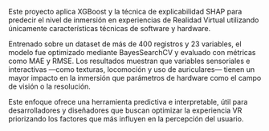 Este proyecto aplica XGBoost y la técnica de explicabilidad SHAP para predecir el nivel de inmersión en experiencias de Realidad Virtual utilizando únicamente características técnicas de software y hardware.

Entrenado sobre un dataset de más de 400 registros y 23 variables, el modelo fue optimizado mediante BayesSearchCV y evaluado con métricas como MAE y RMSE. Los resultados muestran que variables sensoriales e interactivas —como texturas, locomoción y uso de auriculares— tienen un mayor impacto en la inmersión que parámetros de hardware como el campo de visión o la resolución.

Este enfoque ofrece una herramienta predictiva e interpretable, útil para desarrolladores y diseñadores que buscan optimizar la experiencia VR priorizando los factores que más influyen en la percepción del usuario.
